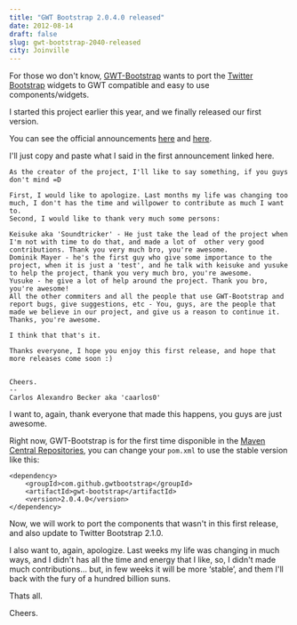 ```yaml
---
title: "GWT Bootstrap 2.0.4.0 released"
date: 2012-08-14
draft: false
slug: gwt-bootstrap-2040-released
city: Joinville
---
```


For those wo don't know, [GWT-Bootstrap](http://gwtbootstrap.github.com/) wants to port the [Twitter Bootstrap](http://getboostrap.com/) widgets to GWT compatible and easy to use components/widgets.

I started this project earlier this year, and we finally released our first version.

You can see the official announcements [here](https://groups.google.com/forum/?fromgroups#!topic/google-web-toolkit/3139Fyc_x3o%5B1-25%5D) and [here](https://groups.google.com/forum/?fromgroups#!topic/gwt-bootstrap/yTjUxMe9eUg%5B1-25%5D).

I'll just copy and paste what I said in the first announcement linked here.

```
As the creator of the project, I'll like to say something, if you guys don't mind =D

First, I would like to apologize. Last months my life was changing too much, I don't has the time and willpower to contribute as much I want to.
Second, I would like to thank very much some persons:

Keisuke aka 'Soundtricker' - He just take the lead of the project when I'm not with time to do that, and made a lot of  other very good contributions. Thank you very much bro, you're awesome.
Dominik Mayer - he's the first guy who give some importance to the project, when it is just a 'test', and he talk with keisuke and yusuke to help the project, thank you very much bro, you're awesome.
Yusuke - he give a lot of help around the project. Thank you bro, you're awesome!
All the other commiters and all the people that use GWT-Bootstrap and report bugs, give suggestions, etc - You, guys, are the people that made we believe in our project, and give us a reason to continue it. Thanks, you're awesome.

I think that that's it.

Thanks everyone, I hope you enjoy this first release, and hope that more releases come soon :)


Cheers.
--
Carlos Alexandro Becker aka 'caarlos0'
```

I want to, again, thank everyone that made this happens, you guys are just awesome.

Right now, GWT-Bootstrap is for the first time disponible in the [Maven Central Repositories](http://search.maven.org/#artifactdetails%7Ccom.github.gwtbootstrap%7Cgwt-bootstrap%7C2.0.4.0%7Cjar), you can change your `pom.xml` to use the stable version like this:

```
<dependency>
	<groupId>com.github.gwtbootstrap</groupId>
	<artifactId>gwt-bootstrap</artifactId>
	<version>2.0.4.0</version>
</dependency>
```

Now, we will work to port the components that wasn't in this first release, and also update to Twitter Bootstrap 2.1.0.

I also want to, again, apologize. Last weeks my life was changing in much ways, and I didn't has all the time and energy that I like, so, I didn't made much contributions… but, in few weeks it will be more ‘stable’, and them I'll back with the fury of a hundred billion suns.

Thats all.

Cheers.